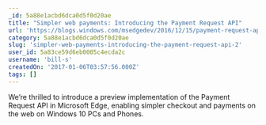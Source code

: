```yaml
---
_id: 5a88e1acbd6dca0d5f0d20ae
title: "Simpler web payments: Introducing the Payment Request API"
url: 'https://blogs.windows.com/msedgedev/2016/12/15/payment-request-api-edge/'
category: 5a88e1acbd6dca0d5f0d20ae
slug: 'simpler-web-payments-introducing-the-payment-request-api-2'
user_id: 5a83ce59d6eb0005c4ecda2c
username: 'bill-s'
createdOn: '2017-01-06T03:57:56.000Z'
tags: []
---
```


We’re thrilled to introduce a preview implementation of the Payment Request API in Microsoft Edge, enabling simpler checkout and payments on the web on Windows 10 PCs and Phones.
